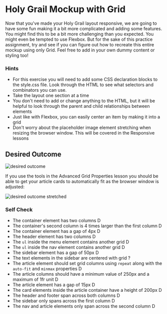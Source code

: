 # Holy Grail Mockup with Grid

Now that you've made your Holy Grail layout responsive, we are going to have some fun making it a bit more complicated and adding some features. You might find this to be a bit more challenging than you expected. You might even be tempted to use Flexbox. But for the sake of this practice assignment, try and see if you can figure out how to recreate this entire mockup using only Grid. Feel free to add in your own dummy content or styling too!

### Hints
- For this exercise you will need to add some CSS declaration blocks to the style.css file. Look through the HTML to see what selectors and combinators you can use.
- Take the layout one section at a time
- You don't need to add or change anything to the HTML, but it will be helpful to look through the parent and child relationships between elements
- Just like with Flexbox, you can easily center an item by making it into a grid
- Don't worry about the placeholder image element stretching when resizing the browser window. This will be covered in the Responsive lessons

## Desired Outcome

![desired outcome](./desired-outcome.png)

If you use the tools in the Advanced Grid Properties lesson you should be able to get your article cards to automatically fit as the browser window is adjusted:

![desired outcome stretched](./desired-outcome-stretched.png)

### Self Check
- The container element has two columns D
- The container's second column is 4 times larger than the first column D
- The container element has a gap of 4px D
- The header element has two columns D
- The `ul` inside the menu element contains another grid D
- The `ul` inside the nav element contains another grid D
- The sidebar element has a gap of 50px D
- The text elements in the sidebar are centered with grid ?
- The article element should set grid columns using `repeat` along with the `auto-fit` and `minmax` properties D
- The article columns should have a minimum value of 250px and a maximum of 1fr unit D
- The article element has a gap of 15px D
- The card elements inside the article container have a height of 200px D
- The header and footer span across both columns D
- The sidebar only spans across the first column D
- The nav and article elements only span across the second column D

